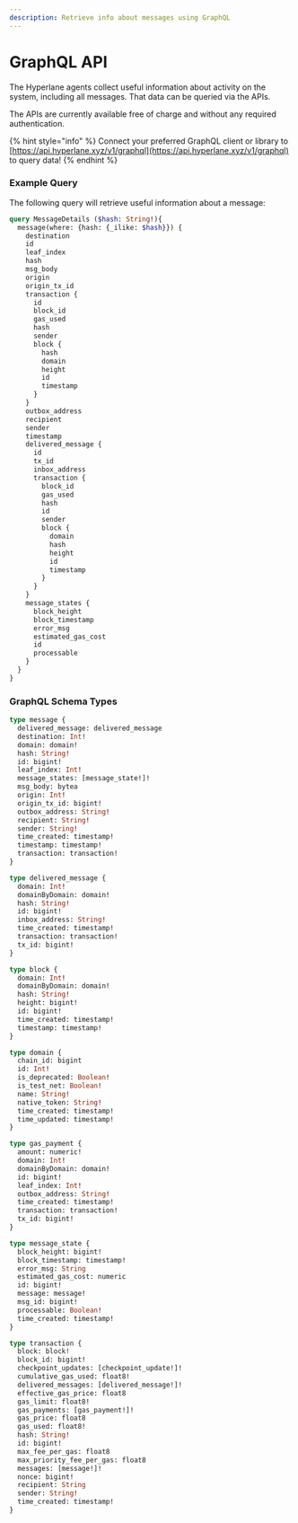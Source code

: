 ```yaml
---
description: Retrieve info about messages using GraphQL
---
```


# GraphQL API

The Hyperlane agents collect useful information about activity on the system, including all messages. That data can be queried via the APIs.

The APIs are currently available free of charge and without any required authentication.

{% hint style="info" %}
Connect your preferred GraphQL client or library to [https://api.hyperlane.xyz/v1/graphql](https://api.hyperlane.xyz/v1/graphql) to query data!
{% endhint %}

### Example Query

The following query will retrieve useful information about a message:

```graphql
query MessageDetails ($hash: String!){
  message(where: {hash: {_ilike: $hash}}) {
    destination
    id
    leaf_index
    hash
    msg_body
    origin
    origin_tx_id
    transaction {
      id
      block_id
      gas_used
      hash
      sender
      block {
        hash
        domain
        height
        id
        timestamp
      }
    }
    outbox_address
    recipient
    sender
    timestamp
    delivered_message {
      id
      tx_id
      inbox_address
      transaction {
        block_id
        gas_used
        hash
        id
        sender
        block {
          domain
          hash
          height
          id
          timestamp
        }
      }
    }
    message_states {
      block_height
      block_timestamp
      error_msg
      estimated_gas_cost
      id
      processable
    }
  }
}
```

### GraphQL Schema Types

```graphql
type message {
  delivered_message: delivered_message
  destination: Int!
  domain: domain!
  hash: String!
  id: bigint!
  leaf_index: Int!
  message_states: [message_state!]!
  msg_body: bytea
  origin: Int!
  origin_tx_id: bigint!
  outbox_address: String!
  recipient: String!
  sender: String!
  time_created: timestamp!
  timestamp: timestamp!
  transaction: transaction!
}

type delivered_message {
  domain: Int!
  domainByDomain: domain!
  hash: String!
  id: bigint!
  inbox_address: String!
  time_created: timestamp!
  transaction: transaction!
  tx_id: bigint!
}

type block {
  domain: Int!
  domainByDomain: domain!
  hash: String!
  height: bigint!
  id: bigint!
  time_created: timestamp!
  timestamp: timestamp!
}

type domain {
  chain_id: bigint
  id: Int!
  is_deprecated: Boolean!
  is_test_net: Boolean!
  name: String!
  native_token: String!
  time_created: timestamp!
  time_updated: timestamp!
}

type gas_payment {
  amount: numeric!
  domain: Int!
  domainByDomain: domain!
  id: bigint!
  leaf_index: Int!
  outbox_address: String!
  time_created: timestamp!
  transaction: transaction!
  tx_id: bigint!
}

type message_state {
  block_height: bigint!
  block_timestamp: timestamp!
  error_msg: String
  estimated_gas_cost: numeric
  id: bigint!
  message: message!
  msg_id: bigint!
  processable: Boolean!
  time_created: timestamp!
}

type transaction {
  block: block!
  block_id: bigint!
  checkpoint_updates: [checkpoint_update!]!
  cumulative_gas_used: float8!
  delivered_messages: [delivered_message!]!
  effective_gas_price: float8
  gas_limit: float8!
  gas_payments: [gas_payment!]!
  gas_price: float8
  gas_used: float8!
  hash: String!
  id: bigint!
  max_fee_per_gas: float8
  max_priority_fee_per_gas: float8
  messages: [message!]!
  nonce: bigint!
  recipient: String
  sender: String!
  time_created: timestamp!
}
```
